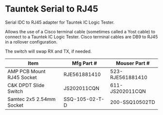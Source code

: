 # Tauntek Serial to RJ45
 Serial IDC to RJ45 adapter for Tauntek IC Logic Tester.

 Allows the use of a Cisco terminal cable (sometimes called a Yost cable) to connect to a Tauntek IC Logic Tester. Cisco terminal cables are DB9 to RJ45 in a rollover configuration.

The switch will swap RX and TX, if needed.

|           Item           |   Mfg Part #   |   Mouser Part #  |
|------------------------- | -------------- | ---------------- |
|AMP PCB Mount RJ45 Socket |  RJE561881410  | 523-RJE561881410 |
|  C&K DPDT Slide Switch   |  JS202011CQN   | 611-JS202011CQN  |
| Samtec 2x5 2.54mm Socket | SSQ-105-02-T-D |  200-SSQ10502TD  |
